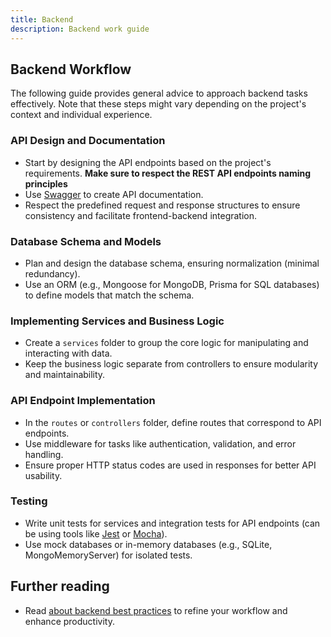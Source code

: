 ```yaml
---
title: Backend
description: Backend work guide
---
```


## Backend Workflow
The following guide provides general advice to approach backend tasks effectively. Note that these steps might vary depending on the project's context and individual experience.

### API Design and Documentation
- Start by designing the API endpoints based on the project's requirements. **Make sure to respect the REST API endpoints naming principles**
- Use [Swagger](https://swagger.io/) to create API documentation.
- Respect the predefined request and response structures to ensure consistency and facilitate frontend-backend integration.

### Database Schema and Models
- Plan and design the database schema, ensuring normalization (minimal redundancy).
- Use an ORM (e.g., Mongoose for MongoDB, Prisma for SQL databases) to define models that match the schema.

### Implementing Services and Business Logic
- Create a `services` folder to group the core logic for manipulating and interacting with data.
- Keep the business logic separate from controllers to ensure modularity and maintainability.

### API Endpoint Implementation
- In the `routes` or `controllers` folder, define routes that correspond to API endpoints.
- Use middleware for tasks like authentication, validation, and error handling.
- Ensure proper HTTP status codes are used in responses for better API usability.

### Testing
- Write unit tests for services and integration tests for API endpoints (can be using tools like [Jest](https://jestjs.io/) or [Mocha](https://mochajs.org/)).
- Use mock databases or in-memory databases (e.g., SQLite, MongoMemoryServer) for isolated tests.

## Further reading

- Read [about backend best practices](https://github.com/i0natan/nodebestpractices) to refine your workflow and enhance productivity.

